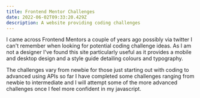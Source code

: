 ```yaml
---
title: Frontend Mentor Challenges
date: 2022-06-02T09:33:20.429Z
description: A website providing coding challenges
---
```

I came across Frontend Mentors a couple of years ago possibly via twitter I can't remember when looking for potential coding challenge ideas. As I am not a designer I've found this site particularly useful as it provides a mobile and desktop design and a style guide detailing colours and typography.

The challenges vary from newbie for those just starting out with coding to advanced using APIs so far I have completed some challenges ranging from newbie to intermediate and I will attempt some of the more advanced challenges once I feel more confident in my javascript.